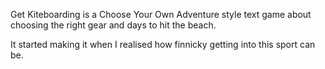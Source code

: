 Get Kiteboarding is a Choose Your Own Adventure style text game about choosing the right gear and days to hit the beach.

It started making it when I realised how finnicky getting into this sport can be.

